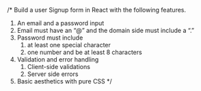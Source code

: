 /*
Build a user Signup form in React with the following features. 

1. An email and a password input
2. Email must have an “@” and the domain side must include a “.”
3. Password must include
    1.  at least one special character
    2. one number and be at least 8 characters
4. Validation and error handling
    1. Client-side validations
    2. Server side errors
5. Basic aesthetics with pure CSS
*/
